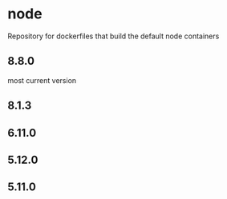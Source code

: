 # node
Repository for dockerfiles that build the default node containers

## 8.8.0

most current version

## 8.1.3

## 6.11.0

## 5.12.0

## 5.11.0 
